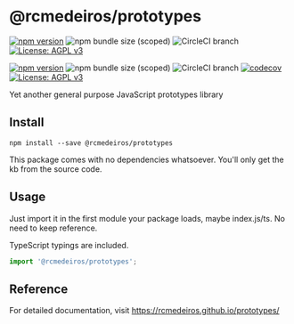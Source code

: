 # @rcmedeiros/prototypes
[![npm version](https://badge.fury.io/js/%40rcmedeiros%2Feslint-config.svg)](https://badge.fury.io/js/%40rcmedeiros%2Feslint-config)
![npm bundle size (scoped)](https://img.shields.io/bundlephobia/min/@rcmedeiros/eslint-config.svg)
![CircleCI branch](https://img.shields.io/circleci/project/github/rcmedeiros/prototypes/master.svg)
[![License: AGPL v3](https://img.shields.io/badge/License-AGPL%20v3-blue.svg)](https://www.gnu.org/licenses/agpl-3.0)

[![npm version](https://badge.fury.io/js/%40rcmedeiros%2Feslint-config.svg)](https://badge.fury.io/js/%40rcmedeiros%2Feslint-config)
![npm bundle size (scoped)](https://img.shields.io/bundlephobia/min/@rcmedeiros/eslint-config.svg)
![CircleCI branch](https://img.shields.io/circleci/project/github/rcmedeiros/prototypes/master.svg)
[![codecov](https://codecov.io/gh/rcmedeiros/prototypes/branch/master/graph/badge.svg)](https://codecov.io/gh/rcmedeiros/prototypes)
[![License: AGPL v3](https://img.shields.io/badge/License-AGPL%20v3-blue.svg)](https://www.gnu.org/licenses/agpl-3.0)

Yet another general purpose JavaScript prototypes library

## Install

`npm install --save @rcmedeiros/prototypes`

This package comes with no dependencies whatsoever. You'll only get the kb from the source code.

## Usage

Just import it in the first module your package loads, maybe index.js/ts. No need to keep reference.

TypeScript typings are included.

```typescript
import '@rcmedeiros/prototypes';
```

## Reference

For detailed documentation, visit <https://rcmedeiros.github.io/prototypes/>
